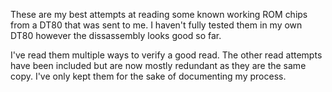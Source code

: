 These are my best attempts at reading some known working ROM chips from a DT80 that was sent to me. I haven't fully tested them in my own DT80 however the dissassembly looks good so far.

I've read them multiple ways to verify a good read. The other read attempts have been included but are now mostly redundant as they are the same copy. I've only kept them for the sake of documenting my process.